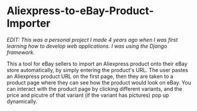 # Aliexpress-to-eBay-Product-Importer
*EDIT: This was a personal project I made 4 years ago when I was first learning how to develop web applications. I was using the Django framework.* 

This a tool for eBay sellers to import an Aliexpress product onto their eBay store automatically, by simply entering the product's URL. The user pastes an Aliexpress product URL on the first page, then they are taken to a product page where they can see how the product would look on eBay. You can interact with the product page by clicking different variants, and the price and picutre of that variant (if the variant has pictures) pop up dynamically.
